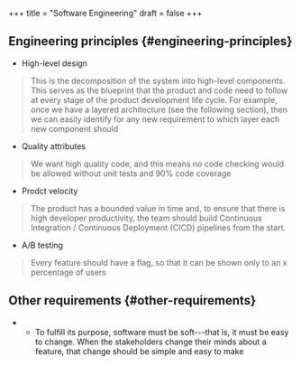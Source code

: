 +++
title = "Software Engineering"
draft = false
+++

## Engineering principles {#engineering-principles}

-   High-level design

> This is the decomposition of the system into high-level components. This serves as the blueprint that the product and code need to follow at every stage of the product development life cycle. For example, once we have a layered architecture (see the following section), then we can easily identify for any new requirement to which layer each new component should

-   Quality attributes

> We want high quality code, and this means no code checking would be allowed without unit tests and 90% code coverage

-   Prodct velocity

> The product has a bounded value in time and, to ensure that there is high developer productivity, the team should build Continuous Integration / Continuous Deployment (CICD) pipelines from the start.

-   A/B testing

> Every feature should have a flag, so that it can be shown only to an x percentage of users


## Other requirements {#other-requirements}

-   -   To fulfill its purpose, software must be soft---that is, it must be easy to change. When the stakeholders change their minds about a feature, that change should be simple and easy to make